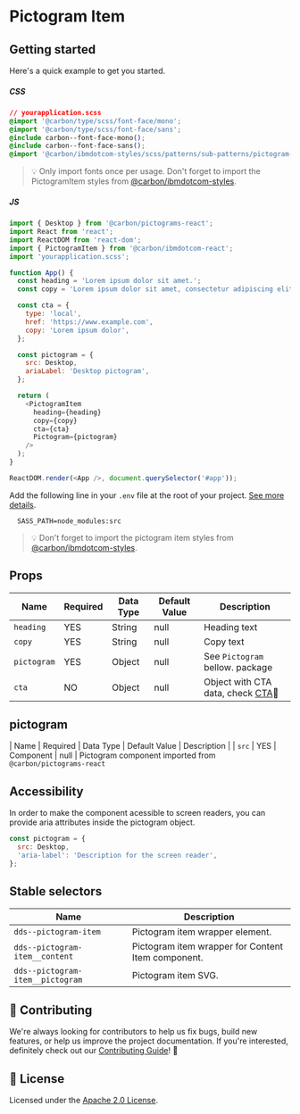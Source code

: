 # Pictogram Item

## Getting started

Here's a quick example to get you started.

##### CSS

```css
// yourapplication.scss
@import '@carbon/type/scss/font-face/mono';
@import '@carbon/type/scss/font-face/sans';
@include carbon--font-face-mono();
@include carbon--font-face-sans();
@import '@carbon/ibmdotcom-styles/scss/patterns/sub-patterns/pictogram-item';
```

> 💡 Only import fonts once per usage. Don't forget to import the PictogramItem
> styles from
> [@carbon/ibmdotcom-styles](https://github.com/carbon-design-system/ibm-dotcom-library/blob/master/packages/styles).

##### JS

```javascript
import { Desktop } from '@carbon/pictograms-react';
import React from 'react';
import ReactDOM from 'react-dom';
import { PictogramItem } from '@carbon/ibmdotcom-react';
import 'yourapplication.scss';

function App() {
  const heading = 'Lorem ipsum dolor sit amet.';
  const copy = 'Lorem ipsum dolor sit amet, consectetur adipiscing elit.';

  const cta = {
    type: 'local',
    href: 'https://www.example.com',
    copy: 'Lorem ipsum dolor',
  };

  const pictogram = {
    src: Desktop,
    ariaLabel: 'Desktop pictogram',
  };

  return (
    <PictogramItem
      heading={heading}
      copy={copy}
      cta={cta}
      Pictogram={pictogram}
    />
  );
}

ReactDOM.render(<App />, document.querySelector('#app'));
```

Add the following line in your `.env` file at the root of your project.
[See more details](https://github.com/carbon-design-system/ibm-dotcom-library/tree/master/packages/styles#usage).

```
  SASS_PATH=node_modules:src
```

> 💡 Don't forget to import the pictogram item styles from
> [@carbon/ibmdotcom-styles](https://github.com/carbon-design-system/ibm-dotcom-library/blob/master/packages/styles).

## Props

| Name        | Required | Data Type | Default Value | Description                                                                                                                                             |
| ----------- | -------- | --------- | ------------- | ------------------------------------------------------------------------------------------------------------------------------------------------------- |
| `heading`   | YES      | String    | null          | Heading text                                                                                                                                            |
| `copy`      | YES      | String    | null          | Copy text                                                                                                                                               |
| `pictogram` | YES      | Object    | null          | See `Pictogram` bellow. package                                                                                                                         |
| `cta`       | NO       | Object    | null          | Object with CTA data, check [CTA](https://github.com/carbon-design-system/ibm-dotcom-library/tree/master/packages/react/src/components/CTA/README.md)👀 |

## pictogram

| Name | Required | Data Type | Default Value | Description | | `src` | YES |
Component | null | Pictogram component imported from `@carbon/pictograms-react`

## Accessibility

In order to make the component acessible to screen readers, you can provide aria
attributes inside the pictogram object.

```javascript
const pictogram = {
  src: Desktop,
  'aria-label': 'Description for the screen reader',
};
```

## Stable selectors

| Name                             | Description                                        |
| -------------------------------- | -------------------------------------------------- |
| `dds--pictogram-item`            | Pictogram item wrapper element.                    |
| `dds--pictogram-item__content`   | Pictogram item wrapper for Content Item component. |
| `dds--pictogram-item__pictogram` | Pictogram item SVG.                                |

## 🙌 Contributing

We're always looking for contributors to help us fix bugs, build new features,
or help us improve the project documentation. If you're interested, definitely
check out our
[Contributing Guide](https://github.com/carbon-design-system/ibm-dotcom-library/blob/master/.github/CONTRIBUTING.md)!
👀

## 📝 License

Licensed under the
[Apache 2.0 License](https://github.com/carbon-design-system/ibm-dotcom-library/blob/master/LICENSE).
